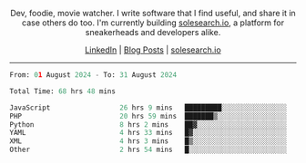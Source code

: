 <p align="center">Dev, foodie, movie watcher. I write software that I find useful, and share it in case others do too. I'm currently building <a href="https://solesearch.io">solesearch.io</a>, a platform for sneakerheads and developers alike.</p>
<p align="center">
  <a href="https://www.linkedin.com/in/peter-rauscher">LinkedIn</a>
  |
  <a href="https://dev.to/peterrauscher">Blog Posts</a>
  |
  <a href="https://solesearch.io">solesearch.io</a>
</p>
<hr/>
<!--START_SECTION:waka-->

```python
From: 01 August 2024 - To: 31 August 2024

Total Time: 68 hrs 48 mins

JavaScript                 26 hrs 9 mins   █████████░░░░░░░░░░░░░░░░   36.46 %
PHP                        20 hrs 59 mins  ███████▒░░░░░░░░░░░░░░░░░   29.28 %
Python                     8 hrs 2 mins    ██▓░░░░░░░░░░░░░░░░░░░░░░   11.22 %
YAML                       4 hrs 33 mins   █▓░░░░░░░░░░░░░░░░░░░░░░░   06.36 %
XML                        4 hrs 3 mins    █▒░░░░░░░░░░░░░░░░░░░░░░░   05.65 %
Other                      2 hrs 54 mins   █░░░░░░░░░░░░░░░░░░░░░░░░   04.05 %
```

<!--END_SECTION:waka-->
